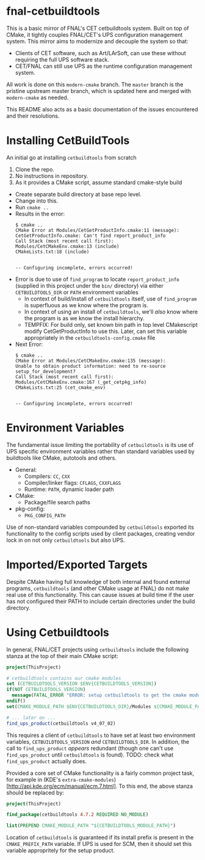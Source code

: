 fnal-cetbuildtools
==================
This is a basic mirror of FNAL's CET cetbuildtools system. Built on top of CMake,
it tightly couples FNAL/CET's UPS configuration management system. This mirror
aims to modernize and decouple the system so that:

- Clients of CET software, such as Art/LArSoft, can use these without requiring the
full UPS software stack.
- CET/FNAL can still use UPS as the runtime configuration management system.

All work is done on this `modern-cmake` branch. The `master` branch is the pristine
upstream master branch, which is updated here and merged with `modern-cmake`
as needed.

This README also acts as a basic documentation of the issues encountered and their
resolutions.

Installing CetBuildTools
========================
An initial go at installing `cetbuildtools` from scratch

1. Clone the repo.
2. No instructions in repository.
3. As it provides a CMake script, assume standard cmake-style build
  - Create separate build directory at base repo level.
  - Change into this.
  - Run `cmake ..`
  - Results in the error:
    ```
    $ cmake ..
    CMake Error at Modules/CetGetProductInfo.cmake:11 (message):
    CetGetProductInfo.cmake: Can't find report_product_info
    Call Stack (most recent call first):
    Modules/CetCMakeEnv.cmake:13 (include)
    CMakeLists.txt:18 (include)


    -- Configuring incomplete, errors occurred!
    ```
  - Error is due to use of `find_program` to locate `report_product_info`
    (supplied in this project under the `bin/` directory)
    via either `CETBUILDTOOLS_DIR` or `PATH` environment variables
    - In context of build/install of `cetbuildtools` itself, use of
      `find_program` is superfluous as we know where the program is.
    - In context of using an install of `cetbuildtools`, we'll *also*
      know where the program is as we know the install hierarchy.
    - TEMPFIX: For build only, set known bin path in top level CMakescript
      modify CetGetProductInfo to use this. Later, can set this variable
      appropriately in the `cetbuildtools-config.cmake` file
  - Next Error:
    ```
    $ cmake ..
    CMake Error at Modules/CetCMakeEnv.cmake:135 (message):
    Unable to obtain product information: need to re-source
    setup_for_development?
    Call Stack (most recent call first):
    Modules/CetCMakeEnv.cmake:167 (_get_cetpkg_info)
    CMakeLists.txt:25 (cet_cmake_env)


    -- Configuring incomplete, errors occurred!
    ```


Environment Variables
=====================
The fundamental issue limiting the portability of `cetbuildtools` is its use of UPS
specific environment variables rather than standard variables used by buildtools like
CMake, autotools and others.

- General:
  - Compilers: `CC`, `CXX`
  - Compiler/linker flags: `CFLAGS`, `CXXFLAGS`
  - Runtime: `PATH`, dynamic loader path
- CMake:
  - Package/file search paths
- pkg-config:
  - `PKG_CONFIG_PATH`

Use of non-standard variables compounded by `cetbuildtools` exported its functionality to
the config scripts used by client packages, creating vendor lock in on not only `cetbuildtools`
but also UPS.


Imported/Exported Targets
=========================
Despite CMake having full knowledge of both internal and found external programs, `cetbuildtools`
(and other CMake usage at FNAL) do not make real use of this functionality. This can cause issues
at build time if the user has not configured their PATH to include certain directories under the
build directory.


Using Cetbuildtools
===================
In general, FNAL/CET projects using `cetbuildtools` include the following stanza
at the top of their main CMake script:

```cmake
project(ThisProject)

# cetbuildtools contains our cmake modules
set (CETBUILDTOOLS_VERSION $ENV{CETBUILDTOOLS_VERSION})
if(NOT CETBUILDTOOLS_VERSION)
  message(FATAL_ERROR "ERROR: setup cetbuildtools to get the cmake modules")
endif()
set(CMAKE_MODULE_PATH $ENV{CETBUILDTOOLS_DIR}/Modules ${CMAKE_MODULE_PATH})

# ... later on ...
find_ups_product(cetbuildtools v4_07_02)

```

This requires a client of `cetbuildtools` to have set at least two environment
variables, `CETBUILDTOOLS_VERSION` *and* `CETBUILDTOOLS_DIR`. In addition, the
call to `find_ups_product` *appears* redundant (though one can't use `find_ups_product`
until `cetbuildtools` is found). TODO: check what `find_ups_product` actually does.

Provided a core set of CMake functionality is a fairly common project task,
for example in (KDE's `extra-cmake-modules`)[http://api.kde.org/ecm/manual/ecm.7.html].
To this end, the above stanza should be replaced by:

```cmake
project(ThisProject)

find_package(cetbuildtools 4.7.2 REQUIRED NO_MODULE)

list(PREPEND CMAKE_MODULE_PATH "${CETBUILDTOOLS_MODULE_PATH}")
```

Location of `cetbuildtools` is guaranteed if its install prefix is present
in the `CMAKE_PREFIX_PATH` variable. If UPS is used for SCM, then it should
set this variable appropritely for the setup product.








